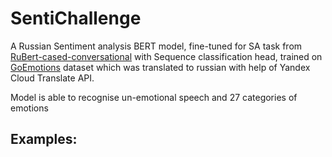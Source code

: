 # SentiChallenge

A Russian Sentiment analysis BERT model, fine-tuned for SA task from 
[RuBert-cased-conversational](https://huggingface.co/DeepPavlov/rubert-base-cased-conversational) 
with Sequence classification head, trained on [GoEmotions](https://ai.googleblog.com/2021/10/goemotions-dataset-for-fine-grained.html)
dataset which was translated to russian with help of Yandex Cloud Translate API.

Model is able to recognise un-emotional speech and 27 categories of emotions

Examples:
---
<p align="center">
  <https://github.com/stas1f1/SentiChallenge/blob/main/example.png" width="800" title="hover text">
</p>
